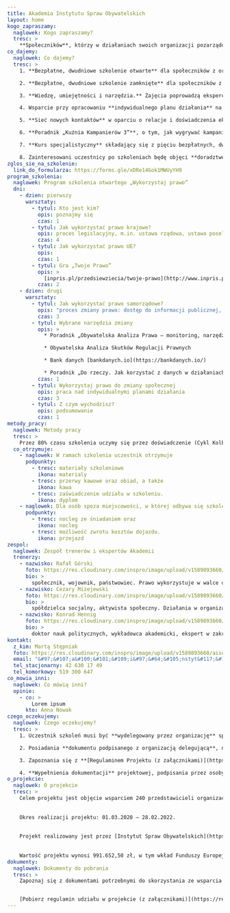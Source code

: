 ```yaml
---
title: Akademia Instytutu Spraw Obywatelskich
layout: home
kogo_zapraszamy:
  naglowek: Kogo zapraszamy?
  tresc: >
    **Społeczników**, którzy w działaniach swoich organizacji pozarządowych wykorzystują lub chcą wykorzystywać prawo jako „narzędzie” do zmiany społecznej. Mile widziana pasja społecznikowska, odwaga i poczucie humoru. Nie wymagamy studiów prawniczych :-)
co_dajemy:
  naglowek: Co dajemy?
  tresc: >
    1. **Bezpłatne, dwudniowe szkolenie otwarte** dla społeczników z organizacji zajmujących się różnymi tematami, np.: prawa pieszych, rolnictwo ekologiczne, 5G, spalarnie śmieci, kolej, ekonomia społeczna, smog, prawo pracy, dzika przyroda, ochrona drzew itp.

    2. **Bezpłatne, dwudniowe szkolenie zamknięte** dla społeczników z koalicji organizacji, która zajmuje się jednym tematem, np. Federacja Piesza Polska, Koalicja Żywa Ziemia, Kongres Ruchów Miejskich. Program szkolenia będzie dostosowany do potrzeb koalicji.

    3. **Wiedzę, umiejętności i narzędzia.** Zajęcia poprowadzą eksperci, społecznicy i decydenci z wieloletnim doświadczeniem w wykorzystywaniu prawa do zmiany społecznej.

    4. Wsparcie przy opracowaniu **indywidualnego planu działania** na rzecz zmiany społecznej, o którą walczy Twoja organizacja.

    5. **Sieć nowych kontaktów** w oparciu o relacje i doświadczenia ekspertów i uczestników szkoleń.

    6. **Poradnik „Kuźnia Kampanierów 3”**, o tym, jak wygrywać kampanie obywatelskie.

    7. **Kurs specjalistyczny** składający się z pięciu bezpłatnych, dwudniowych szkoleń. To propozycja dla najmocniej zaangażowanych uczestników szkoleń otwartych/zamkniętych. Wybrane tematy kursu: „Jak wygrywać kampanie obywatelskie?”, „Jak wykorzystać storytelling?”, „Wystąpienia publiczne”, „Jak wykorzystać media społecznościowe?”, „Jak prowadzić rzecznictwo?”, oraz wizyta studyjna w instytucji publicznej (ministerstwo/parlament).

    8. Zainteresowani uczestnicy po szkoleniach będę objęci **doradztwem specjalistycznym** (prawnym, marketingowym, podatkowym etc.). Konsultacje dopasowane będą do indywidualnych potrzeb uczestników w formie osobistej / e-mailowej / telefonicznej / za pomocą komunikatorów np. Skype, Zoom.
zglos_sie_na_szkolenie:
  link_do_formularza: https://forms.gle/xDRe14Gok1MWUyYH9
program_szkolenia:
  naglowek: Program szkolenia otwartego „Wykorzystaj prawo”
  dni:
    - dzien: pierwszy
      warsztaty:
        - tytul: Kto jest kim?
          opis: poznajmy się
          czas: 1
        - tytul: Jak wykorzystać prawo krajowe?
          opis: proces legislacyjny, m.in. ustawa rządowa, ustawa poselska, obywatelska inicjatywa ustawodawcza, prawo do petycji
          czas: 4
        - tytul: Jak wykorzystać prawo UE?
          opis: 
          czas: 1
        - tytul: Gra „Twoje Prawo”
          opis: >
            [inpris.pl/przedsiewziecia/twoje-prawo](http://www.inpris.pl/przedsiewziecia/twoje-prawo/)
          czas: 2
    - dzien: drugi
      warsztaty:
        - tytul: Jak wykorzystać prawo samorządowe?
          opis: "proces zmiany prawa: dostęp do informacji publicznej, konsultacje społeczne, obywatelska inicjatywa uchwałodawcza, panel obywatelski, referendum lokalne"
          czas: 3
        - tytul: Wybrane narzędzia zmiany
          opis: >
            * Poradnik „Obywatelska Analiza Prawa – monitoring, narzędzia, model obywatelskiej oceny skutków regulacji”

            * Obywatelska Analiza Skutków Regulacji Prawnych

            * Bank danych [bankdanych.io](https://bankdanych.io/)

            * Poradnik „Do rzeczy. Jak korzystać z danych w działaniach rzeczniczych?”
          czas: 1
        - tytul: Wykorzystaj prawo do zmiany społecznej
          opis: praca nad indywidualnymi planami działania
          czas: 3
        - tytul: Z czym wychodzisz?
          opis: podsumowanie
          czas: 1
metody_pracy:
  naglowek: Metody pracy
  tresc: >
    Przez 80% czasu szkolenia uczymy się przez doświadczenie (Cykl Kolba). Wykorzystujemy metody warsztatowe, dyskusyjne, coachingowe i gry.
  co_otrzymuje:
    - naglowek: W ramach szkolenia uczestnik otrzymuje
      podpunkty:
        - tresc: materiały szkoleniowe
          ikona: materialy
        - tresc: przerwy kawowe oraz obiad, a także
          ikona: kawa
        - tresc: zaświadczenie udziału w szkoleniu.
          ikona: dyplom
    - naglowek: Dla osób spoza miejscowości, w której odbywa się szkolenie, zapewniamy
      podpunkty:
        - tresc: nocleg ze śniadaniem oraz
          ikona: nocleg
        - tresc: możliwość zwrotu kosztów dojazdu.
          ikona: przejazd
zespol:
  naglowek: Zespół trenerów i ekspertów Akademii
  trenerzy:
    - nazwisko: Rafał Górski
      foto: https://res.cloudinary.com/inspro/image/upload/v1589893660/aiso/gorski.jpg
      bio: >
        społecznik, wojownik, państwowiec. Prawo wykorzystuje w walce o dobro wspólne od 1995 roku. Prezes Instytutu Spraw Obywatelskich. Zaangażowany w kampanie obywatelskie, m.in.: „Tiry na tory”, „Obywatele decydują” i „Wolne od GMO? Chcę wiedzieć!”. Ekspert Centrum Wspierania Rad Pracowników i Centrum KLUCZ (Ośrodek Wsparcia Ekonomii Społecznej). Pomysłodawca „Kuźni Kampanierów”. Publikował na łamach Magazynu Obywatel, Wprost, Tygodnika Solidarność, Super Expressu, Wszystko Co Najważniejsze. W czasie wolnym kształtuje ciało, umysł i ducha, przygotowując się do „Selekcji” – gry opartej na rekrutacji do jednostek specjalnych typu GROM i SAS.
    - nazwisko: Cezary Miżejewski
      foto: https://res.cloudinary.com/inspro/image/upload/v1589893660/aiso/mizejewski.jpg
      bio: >
        spółdzielca socjalny, aktywista społeczny. Działania w organizacjach obywatelskich zaczął w 1981 roku.  Potem kontynuował je w nielegalnych wówczas strukturach związkowych. Od 1990 organizował wsparcie dla bezrobotnych i zajmował się polityka społeczną. Od 1993 do 1997 był posłem na Sejm RP. Od 1997 do 2001 ponownie działał związkowo zakładając organizacje dla pracowników supermarketów, pracowników ochrony, bankowców w OZZZ „Konfederacja Pracy”. Dwukrotnie okupował Ministerstwo Pracy, oraz raz z pielęgniarkami Ministerstwo Zdrowia. Jednocześnie był stałym doradcą sejmowej Komisji Polityki Społecznej. Od 2005 do 2009 urzędnik państwowy w Ministerstwie Pracy i Polityki Społecznej, a następnie Ministerstwie Rozwoju Regionalnego jako doradca, dyrektor, wiceminister i radca ministra. Kieruje Ogólnopolskim Związkiem Rewizyjnym Spółdzielni Socjalnych oraz Wspólnotą Roboczą Związków Organizacji Socjalnych. Współtworzył kilkanaście ustaw, (m.in. o zatrudnieniu socjalnym, spółdzielniach socjalnych, o promocji zatrudnienia) oraz programów i strategii na poziomie krajowym i regionalnym. 
    - nazwisko: Konrad Hennig
      foto: https://res.cloudinary.com/inspro/image/upload/v1589893660/aiso/hennig.jpg
      bio: >
        doktor nauk politycznych, wykładowca akademicki, ekspert w zakresie analizy polityk publicznych. Dyrektor programowy w Forum Prawo dla Rozwoju #Law4Growth, wcześniej m.in. pracownik Centrum Analiz Strategicznych Kancelarii Prezesa Rady Ministrów, ekspert Narodowego Instytutu Samorządu Terytorialnego, naczelnik wydziału w Kancelarii Prezesa Rady Ministrów oraz Kanclerz Wyższej Szkoły Humanistyczno-Ekonomicznej w Sieradzu. Prowadził zajęcia z zakresu nauk politycznych, teorii organizacji oraz bezpieczeństwa wewnętrznego.
kontakt:
  z_kim: Martą Stępniak
  foto: https://res.cloudinary.com/inspro/image/upload/v1589893660/aiso/marta-stepniak.jpg
  email: "&#97;&#107;a&#100;&#101;&#109;i&#97;&#64;&#105;nstyt&#117;&#116;.&#108;&#111;&#100;&#122;.pl"
  tel_stacjonarny: 42 630 17 49
  tel_komorkowy: 519 300 647
co_mowia_inni:
  naglowek: Co mówią inni?
  opinie:
    - co: >
        Lorem ipsum
      kto: Anna Nowak
czego_oczekujemy:
  naglowek: Czego oczekujemy?
  tresc: >
    1. Uczestnik szkoleń musi być **wydelegowany przez organizację** społeczną (m.in. stowarzyszenie, fundacja), która posiada NIP. Jedna organizacja może wydelegować tylko jednego uczestnika. Jest to wymóg sponsora projektu, dzięki któremu udział w szkoleniach, materiały i wyżywienie są bezpłatne. Bezpłatne są również nocleg ze śniadaniem i dojazd dla osób spoza miejscowości, w której szkolenie się odbywa.

    2. Posiadania **dokumentu podpisanego z organizacją delegującą**, np. porozumienia wolontariackiego, umowy cywilno-prawnej, umowy o pracę lub potwierdzenia członkostwa.

    3. Zapoznania się z **[Regulaminem Projektu (z załącznikami)](https://res.cloudinary.com/inspro/raw/upload/v1589893932/aiso/regulamin.zip)** „Akademia Instytutu Spraw Obywatelskich” i respektowania postanowień tego Dokumentu.

    4. **Wypełnienia dokumentacji** projektowej, podpisania przez osoby uprawnione do reprezentacji i dostarczenia do nas.
o_projekcie:
  naglowek: O projekcie
  tresc: >
    Celem projektu jest objęcie wsparciem 240 przedstawicieli organizacji pozarządowych z Polski oraz podniesienie kompetencji eksperckich u co najmniej 220 z nich w zakresie niezbędnym do prawidłowego udziału w procesie stanowienia prawa, w szczególności z zakresu prawa gospodarczego, ekonomii, prawa pracy, ekonomii przedsiębiorstwa, analizy finansowej.
    
    
    Okres realizacji projektu: 01.03.2020 – 28.02.2022.
    
    
    Projekt realizowany jest przez [Instytut Spraw Obywatelskich](https://instytutsprawobywatelskich.pl/) w partnerstwie z [Wspólnotą Roboczą Związków Organizacji Socjalnych WRZOS](http://www.wrzos.org.pl/).
    
    
    Wartość projektu wynosi 991.652,50 zł, w tym wkład Funduszy Europejskich wynosi 835.764,23 zł.
dokumenty:
  naglowek: Dokumenty do pobrania
  tresc: >
    Zapoznaj się z dokumentami potrzebnymi do skorzystania ze wsparcia w projekcie Akademia Instytutu Spraw Obywatelskich:


    [Pobierz regulamin udziału w projekcie (z załącznikami)](https://res.cloudinary.com/inspro/raw/upload/v1589893932/aiso/regulamin.zip)
---
```

